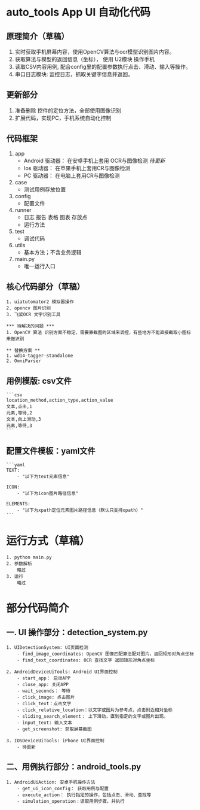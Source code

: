 # auto_tools App UI 自动化代码

## 原理简介（草稿）
1. 实时获取手机屏幕内容，使用OpenCV算法与ocr模型识别图片内容。
2. 获取算法与模型的返回信息（坐标）， 使用 U2模块 操作手机
3. 读取CSV内容用例, 配合config里的配置参数执行点击、滑动、输入等操作。
4. 串口日志模块: 监控日志，抓取关键字信息并返回。

## 更新部分
1. 准备删除 控件的定位方法，全部使用图像识别
2. 扩展代码，实现PC，手机系统自动化控制

## 代码框架
1. app
    - Android 驱动器： 在安卓手机上套用 OCR与图像检测
    *待更新*
    - Ios 驱动器： 在苹果手机上套用CR与图像检测
    - PC 驱动器： 在电脑上套用CR与图像检测
2. case
    - 测试用例存放位置
3. config
    - 配置文件
4. runner
    - 日志 报告 表格 图表 存放点
    - 运行方法
5. test
    - 调试代码
6. utils
    - 基本方法；不含业务逻辑
7. main.py
    - 唯一运行入口


## 核心代码部分（草稿）
    1. uiatutomator2 模拟器操作
    2. opencv 图片识别
    3. 飞桨OCR 文字识别工具

    *** 待解决的问题 ***
    1. OpenCV 算法 识别方案不稳定，需要靠截图的区域来调控，有些地方不能直接截取小图标来做识别

    ** 替换方案 **
    1. wd14-tagger-standalone
    2. OmniParser

## 用例模版: csv文件
    ```csv
    location_method,action_type,action_value
    文本,点击,1
    元素,等待,2
    文本,向上滑动,3
    元素,等待,3
    ```

## 配置文件模板：yaml文件
    ```yaml
    TEXT:   
        - "以下为text元素信息"

    ICON:
        - "以下为icon图片路径信息"
    
    ELEMENTS:
        - "以下为xpath定位元素图片路径信息（默认只支持xpath）"
    ```
#  运行方式（草稿）
    1. python main.py
    2. 参数解析
        略过
    3. 运行
        略过

# 部分代码简介

## 一. UI 操作部分：detection_system.py

    1. UIDetectionSystem: UI页面检测
        - find_image_coordinates: OpenCV 图像匹配算法配对图片，返回矩形对角点坐标
        - find_text_coordinates: OCR 查找文字 返回矩形对角点坐标

    2. AndroidDeviceUiTools: Android UI界面控制
        - start_app： 启动APP
        - close_app: 关闭APP
        - wait_seconds： 等待
        - click_image: 点击图片
        - click_text：点击文字
        - click_relative_location：以文字或图片为参考点，点击附近相对坐标
        - sliding_search_element： 上下滑动，直到指定的文字或图片出现。
        - input_text: 输入文本
        - get_screenshot: 获取屏幕截图

    3. IOSDeviceUiTools: iPhone UI界面控制
        - 待更新

## 二、用例执行部分：android_tools.py
    1. AndroidUiAction: 安卓手机操作方法
        - get_ui_icon_config： 获取用例与配置
        - execute_action： 执行指定的操作，包括点击、滑动、查找等
        - simulation_operation：读取用例步骤，并执行